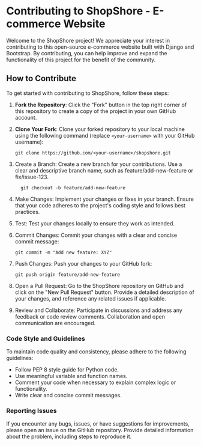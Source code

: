 # Contributing to ShopShore - E-commerce Website

Welcome to the ShopShore project! We appreciate your interest in contributing to this open-source e-commerce website built with Django and Bootstrap. By contributing, you can help improve and expand the functionality of this project for the benefit of the community.

## How to Contribute

To get started with contributing to ShopShore, follow these steps:

1. **Fork the Repository**: Click the "Fork" button in the top right corner of this repository to create a copy of the project in your own GitHub account.

2. **Clone Your Fork**: Clone your forked repository to your local machine using the following command (replace `<your-username>` with your GitHub username):
   ```shell
   git clone https://github.com/<your-username>/shopshore.git
   ```
3. Create a Branch: Create a new branch for your contributions. Use a clear and descriptive branch name, such as feature/add-new-feature or fix/issue-123.
   ```shell
     git checkout -b feature/add-new-feature
   ```
4. Make Changes: Implement your changes or fixes in your branch. Ensure that your code adheres to the project's coding style and follows best practices.
5. Test: Test your changes locally to ensure they work as intended.
6. Commit Changes: Commit your changes with a clear and concise commit message:
   ```shell
   git commit -m "Add new feature: XYZ"
   ```
7. Push Changes: Push your changes to your GitHub fork:
   ```shell
   git push origin feature/add-new-feature
   ```
8. Open a Pull Request: Go to the ShopShore repository on GitHub and click on the "New Pull Request" button. Provide a detailed description of your changes, and reference any related issues if applicable.
9. Review and Collaborate: Participate in discussions and address any feedback or code review comments. Collaboration and open communication are encouraged.
### Code Style and Guidelines
To maintain code quality and consistency, please adhere to the following guidelines:

- Follow PEP 8 style guide for Python code.
- Use meaningful variable and function names.
- Comment your code when necessary to explain complex logic or functionality.
- Write clear and concise commit messages.
### Reporting Issues
If you encounter any bugs, issues, or have suggestions for improvements, please open an issue on the GitHub repository. Provide detailed information about the problem, including steps to reproduce it.

   
